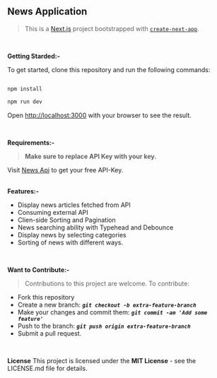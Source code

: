 
## News Application

  

> This is a [Next.js](https://nextjs.org/) project bootstrapped with [`create-next-app`](https://github.com/vercel/next.js/tree/canary/packages/create-next-app).
> 
<br />

**Getting Starded:-**

To get started, clone this repository and run the following commands:

  

```bash

npm install

npm run dev

```

  

Open [http://localhost:3000](http://localhost:3000) with your browser to see the result.

<br>

**Requirements:-**

> **Make sure to replace API Key with your key.**

Visit [News Api](www.newsapi.org) to get your free API-Key.
<br>
<br>

**Features:-**

 - Display news articles fetched from API
 - Consuming external API
 - Clien-side Sorting and Pagination
 - News searching ability with Typehead and Debounce
 - Display news by selecting categories
 - Sorting of news with different ways.
<br>

**Want to Contribute:-**

> Contributions to this project are welcome. To contribute:

 - Fork this repository
 - Create a new branch:  ***`git checkout -b extra-feature-branch`***
 - Make your changes and commit them: ***`git commit -am 'Add some feature'`***
 - Push to the branch: ***`git push origin extra-feature-branch`***
 - Submit a pull request.
<br>

**License**
This project is licensed under the **MIT License** - see the LICENSE.md file for details.
